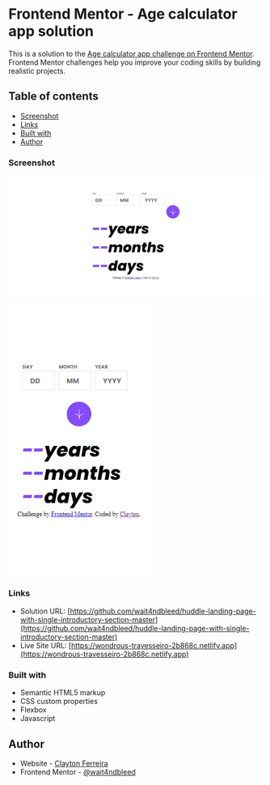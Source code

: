 # Frontend Mentor - Age calculator app solution

This is a solution to the [Age calculator app challenge on Frontend Mentor](https://www.frontendmentor.io/challenges/age-calculator-app-dF9DFFpj-Q). Frontend Mentor challenges help you improve your coding skills by building realistic projects. 

## Table of contents

- [Screenshot](#screenshot)
- [Links](#links)
- [Built with](#built-with)
- [Author](#author)


### Screenshot

![screenshot-desktop](./screenshot-desktop.jpg)

![screenshot-mobile](./screenshot-mobile.jpg)


### Links

- Solution URL: [https://github.com/wait4ndbleed/huddle-landing-page-with-single-introductory-section-master](https://github.com/wait4ndbleed/huddle-landing-page-with-single-introductory-section-master)
- Live Site URL: [https://wondrous-travesseiro-2b868c.netlify.app](https://wondrous-travesseiro-2b868c.netlify.app)


### Built with

- Semantic HTML5 markup
- CSS custom properties
- Flexbox
- Javascript


## Author

- Website - [Clayton Ferreira](https://github.com/wait4ndbleed)
- Frontend Mentor - [@wait4ndbleed](https://www.frontendmentor.io/profile/wait4ndbleed) 

